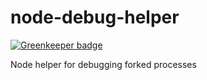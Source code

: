 # node-debug-helper

[![Greenkeeper badge](https://badges.greenkeeper.io/kellyselden/node-debug-helper.svg)](https://greenkeeper.io/)

Node helper for debugging forked processes
